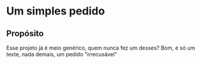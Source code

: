 # Um simples pedido

## Propósito

Esse projeto já é meio genérico, quem nunca fez um desses? Bom, é só um texte, nada demais, um pedido "irrecusável" 



